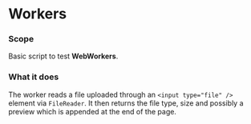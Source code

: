 # Workers

### Scope
Basic script to test **WebWorkers**. 

### What it does
The worker reads a file uploaded through an `<input type="file" />` element via `FileReader`. It then returns the file type, size and possibly a preview which is appended at the end of the page.
